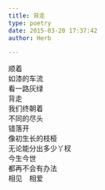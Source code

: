 ```yaml
---  
title: 背走  
type: poetry  
date: 2015-03-20 17:37:42  
author: Herb  

---  
```

顺着  
如漆的车流  
看一路灰绿  
背走  
我们终朝着  
不同的尽头  
错落开  
像初生长的枝桠  
无论能分出多少丫杈  
今生今世  
都再不会有办法  
相见　相爱